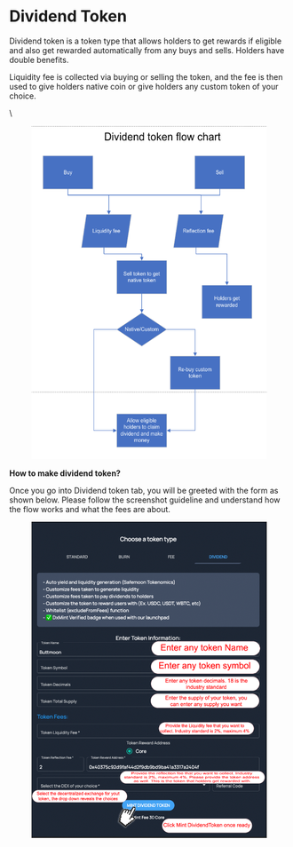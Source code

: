 # Dividend Token

Dividend token is a token type that allows holders to get rewards if eligible and also get rewarded automatically from any buys and sells. Holders have double benefits.

Liquidity fee is collected via buying or selling the token, and the fee is then used to give holders native coin or give holders any custom token of your choice.

\


<figure><img src="../../.gitbook/assets/image (15).png" alt=""><figcaption></figcaption></figure>

**How to make dividend token?**

Once you go into Dividend token tab, you will be greeted with the form as shown below. Please follow the screenshot guideline and understand how the flow works and what the fees are about.

<figure><img src="../../.gitbook/assets/image (1).png" alt=""><figcaption></figcaption></figure>
